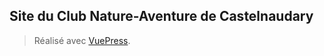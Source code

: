 ## Site du Club Nature-Aventure de Castelnaudary

> Réalisé avec [VuePress](https://vuepress.vuejs.org).
